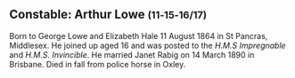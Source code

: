 ## Constable: Arthur Lowe <small>(11‑15‑16/17)</small>

Born to George Lowe and Elizabeth Hale 11 August 1864 in St Pancras, Middlesex. He joined up aged 16 and was posted to the *H.M.S Impregnable* and *H.M.S. Invincible*. He married Janet Rabig on 14 March 1890 in Brisbane. Died in fall from police horse in Oxley.
